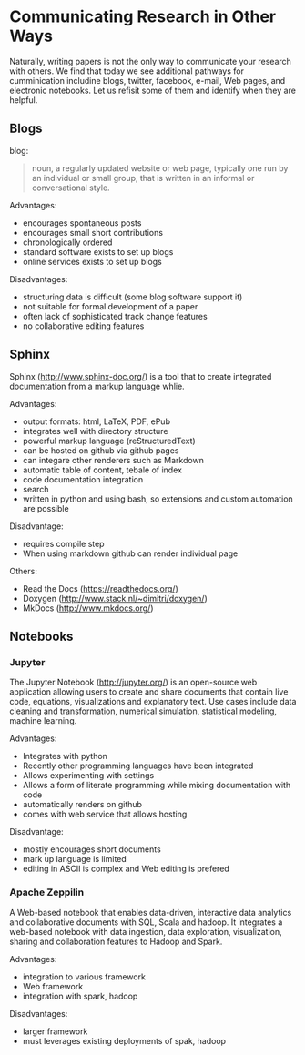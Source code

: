 Communicating Research in Other Ways
====================================

Naturally, writing papers is not the only way to communicate your
research with others. We find that today we see additional pathways for
cumminication includine blogs, twitter, facebook, e-mail, Web pages, and
electronic notebooks. Let us refisit some of them and identify when they
are helpful.

Blogs
-----

blog:

> noun, a regularly updated website or web page, typically one run by
> an individual or small group, that is written in an informal or
> conversational style.


Advantages:

-   encourages spontaneous posts
-   encourages small short contributions
-   chronologically ordered
-   standard software exists to set up blogs
-   online services exists to set up blogs

Disadvantages:

-   structuring data is difficult (some blog software support it)
-   not suitable for formal development of a paper
-   often lack of sophisticated track change features
-   no collaborative editing features

Sphinx
------

Sphinx (<http://www.sphinx-doc.org/>) is a tool that to create
integrated documentation from a markup language whlie.

Advantages:

-   output formats: html, LaTeX, PDF, ePub
-   integrates well with directory structure
-   powerful markup language (reStructuredText)
-   can be hosted on github via github pages
-   can integare other renderers such as Markdown
-   automatic table of content, tebale of index
-   code documentation integration
-   search
-   written in python and using bash, so extensions and custom
    automation are possible

Disadvantage:

-   requires compile step
-   When using markdown github can render individual page

Others:

-   Read the Docs (<https://readthedocs.org/>)
-   Doxygen (<http://www.stack.nl/~dimitri/doxygen/>)
-   MkDocs (<http://www.mkdocs.org/>)

Notebooks
---------

### Jupyter

The Jupyter Notebook (<http://jupyter.org/>) is an open-source web
application allowing users to create and share documents that contain
live code, equations, visualizations and explanatory text. Use cases
include data cleaning and transformation, numerical simulation,
statistical modeling, machine learning.

Advantages:

-   Integrates with python
-   Recently other programming languages have been integrated
-   Allows experimenting with settings
-   Allows a form of literate programming while mixing documentation
    with code
-   automatically renders on github
-   comes with web service that allows hosting

Disadvantage:

-   mostly encourages short documents
-   mark up language is limited
-   editing in ASCII is complex and Web editing is prefered

### Apache Zeppilin

A Web-based notebook that enables data-driven, interactive data
analytics and collaborative documents with SQL, Scala and hadoop. It
integrates a web-based notebook with data ingestion, data exploration,
visualization, sharing and collaboration features to Hadoop and Spark.

Advantages:

-   integration to various framework
-   Web framework
-   integration with spark, hadoop

Disadvantages:

-   larger framework
-   must leverages existing deployments of spak, hadoop
